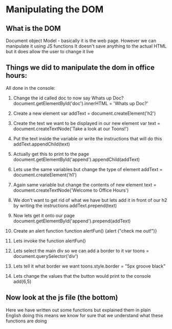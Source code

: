 # Manipulating the DOM

## What is the DOM
Document object Model - basically it is the web page. However we can manipulate it using JS functions
It doesn't save anything to the actual HTML but it does allow the user to change it live

## Things we did to manipulate the dom in office hours:
All done in the console:

1. Change the id called doc to now say Whats up Doc?
document.getElementById('doc').innerHTML = 'Whats up Doc?'

2. Create a new element
var addText = document.createElement('h2')

3. Create the text we want to be displayed in our new element
var text = document.createTextNode('Take a look at our Toons!')

4. Put the text inside the variable or write the instructions that will do this
addText.appendChild(text)

5. Actually get this to print to the page
document.getElementById('append').appendChild(addText)

6. Lets use the same variables but change the type of element
addText = document.createElement('h1')

7. Again same variable but change the contents of new element
text = document.createTextNode('Welcome to Office Hours')

8. We don't want to get rid of what we have but lets add it in front of our h2 by writing the instructions
addText.prepend(text)

9. Now lets get it onto our page
document.getElementById('append').prepend(addText)

10. Create an alert function
function alertFun() {alert ("check me out!")}

11. Lets invoke the function
alertFun()

12. Lets select the main div so we can add a border to it
var toons = document.querySelector('div')

13. Lets tell it what border we want
toons.style.border = "5px groove black"

14. Lets change the values that the button would print to the console
add(6,5)


## Now look at the js file (the bottom)
Here we have written out some functions but explained them in plain English
doing this means we know for sure that we understand what these functions are doing